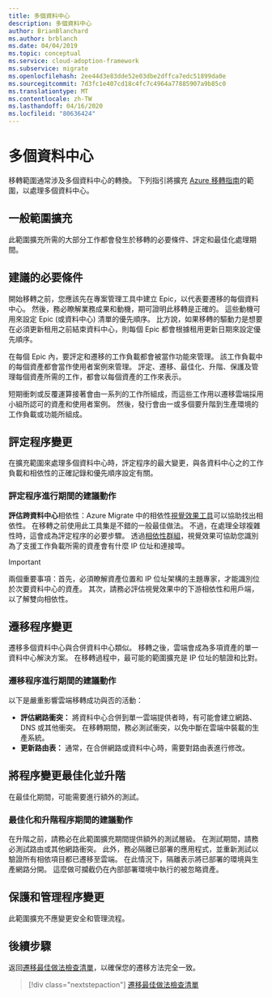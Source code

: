 ```yaml
---
title: 多個資料中心
description: 多個資料中心
author: BrianBlanchard
ms.author: brblanch
ms.date: 04/04/2019
ms.topic: conceptual
ms.service: cloud-adoption-framework
ms.subservice: migrate
ms.openlocfilehash: 2ee44d3e83dde52e03dbe2dffca7edc51899da0e
ms.sourcegitcommit: 7d3fc1e407cd18c4fc7c4964a77885907a9b85c0
ms.translationtype: MT
ms.contentlocale: zh-TW
ms.lasthandoff: 04/16/2020
ms.locfileid: "80636424"
---
```

# <a name="multiple-datacenters"></a>多個資料中心

移轉範圍通常涉及多個資料中心的轉換。 下列指引將擴充 [Azure 移轉指南](../azure-migration-guide/index.md)的範圍，以處理多個資料中心。

## <a name="general-scope-expansion"></a>一般範圍擴充

此範圍擴充所需的大部分工作都會發生於移轉的必要條件、評定和最佳化處理期間。

## <a name="suggested-prerequisites"></a>建議的必要條件

開始移轉之前，您應該先在專案管理工具中建立 Epic，以代表要遷移的每個資料中心。 然後，務必瞭解業務成果和動機，期可證明此移轉是正確的。 這些動機可用來設定 Epic (或資料中心) 清單的優先順序。 比方說，如果移轉的驅動力是想要在必須更新租用之前結束資料中心，則每個 Epic 都會根據租用更新日期來設定優先順序。

在每個 Epic 內，要評定和遷移的工作負載都會被當作功能來管理。 該工作負載中的每個資產都會當作使用者案例來管理。 評定、遷移、最佳化、升階、保護及管理每個資產所需的工作，都會以每個資產的工作來表示。

短期衝刺或反覆運算接著會由一系列的工作所組成，而這些工作用以遷移雲端採用小組所認可的資產和使用者案例。 然後，發行會由一或多個要升階到生產環境的工作負載或功能所組成。

## <a name="assess-process-changes"></a>評定程序變更

在擴充範圍來處理多個資料中心時，評定程序的最大變更，與各資料中心之的工作負載和相依性的正確記錄和優先順序設定有關。

### <a name="suggested-action-during-the-assess-process"></a>評定程序進行期間的建議動作

**評估跨資料中心**相依性：Azure Migrate 中的相依性[視覺效果工具](https://docs.microsoft.com/azure/migrate/concepts-dependency-visualization)可以協助找出相依性。 在移轉之前使用此工具集是不錯的一般最佳做法。 不過，在處理全球複雜性時，這會成為評定程序的必要步驟。 透過[相依性群組](https://docs.microsoft.com/azure/migrate/how-to-create-group-machine-dependencies)，視覺效果可協助您識別為了支援工作負載所需的資產會有什麼 IP 位址和連接埠。

> [!IMPORTANT]
> 兩個重要事項：首先，必須瞭解資產位置和 IP 位址架構的主題專家，才能識別位於次要資料中心的資產。 其次，請務必評估視覺效果中的下游相依性和用戶端，以了解雙向相依性。

## <a name="migrate-process-changes"></a>遷移程序變更

遷移多個資料中心與合併資料中心類似。 移轉之後，雲端會成為多項資產的單一資料中心解決方案。 在移轉過程中，最可能的範圍擴充是 IP 位址的驗證和比對。

### <a name="suggested-action-during-the-migrate-process"></a>遷移程序進行期間的建議動作

以下是嚴重影響雲端移轉成功與否的活動：

- **評估網路衝突：** 將資料中心合併到單一雲端提供者時，有可能會建立網路、DNS 或其他衝突。 在移轉期間，務必測試衝突，以免中斷在雲端中裝載的生產系統。
- **更新路由表：** 通常，在合併網路或資料中心時，需要對路由表進行修改。

## <a name="optimize-and-promote-process-changes"></a>將程序變更最佳化並升階

在最佳化期間，可能需要進行額外的測試。

### <a name="suggested-action-during-the-optimize-and-promote-process"></a>最佳化和升階程序期間的建議動作

在升階之前，請務必在此範圍擴充期間提供額外的測試層級。 在測試期間，請務必測試路由或其他網路衝突。 此外，務必隔離已部署的應用程式，並重新測試以驗證所有相依項目都已遷移至雲端。 在此情況下，隔離表示將已部署的環境與生產網路分開。 這麼做可攔截仍在內部部署環境中執行的被忽略資產。

## <a name="secure-and-manage-process-changes"></a>保護和管理程序變更

此範圍擴充不應變更安全和管理流程。

## <a name="next-steps"></a>後續步驟

返回[遷移最佳做法檢查清單](./index.md)，以確保您的遷移方法完全一致。

> [!div class="nextstepaction"]
> [遷移最佳做法檢查清單](./index.md)
